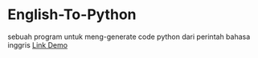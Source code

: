 # English-To-Python
sebuah program untuk meng-generate code python dari perintah bahasa inggris
[Link Demo](https://www.linkedin.com/posts/faisal-mashuri_machinelearning-deeplearning-nlp-activity-6868429169903194112-3kr9)

